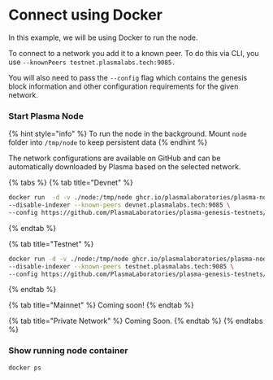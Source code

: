 # Connect using Docker

In this example, we will be using Docker to run the node.

To connect to a network you add it to a known peer. To do this via CLI, you use `--knownPeers testnet.plasmalabs.tech:9085.`&#x20;

You will also need to pass the `--config` flag which contains the genesis block information and other configuration requirements for the given network.

### Start Plasma Node

{% hint style="info" %}
To run the node in the background. Mount `node` folder into `/tmp/node` to keep persistent data&#x20;
{% endhint %}

The network configurations are available on GitHub and can be automatically downloaded by Plasma based on the selected network.

{% tabs %}
{% tab title="Devnet" %}
```bash
docker run  -d -v ./node:/tmp/node ghcr.io/plasmalaboratories/plasma-node:dev 
--disable-indexer --known-peers devnet.plasmalabs.tech:9085 \
--config https://github.com/PlasmaLaboratories/plasma-genesis-testnets/blob/main/devnet/config.yaml
```
{% endtab %}

{% tab title="Testnet" %}
```bash
docker run -d -v ./node:/tmp/node ghcr.io/plasmalaboratories/plasma-node:dev 
--disable-indexer --known-peers testnet.plasmalabs.tech:9085 \
--config https://github.com/PlasmaLaboratories/plasma-genesis-testnets/blob/main/testnet/config.yaml
```


{% endtab %}

{% tab title="Mainnet" %}
Coming soon!
{% endtab %}

{% tab title="Private Network" %}
Coming Soon.
{% endtab %}
{% endtabs %}

### Show running node container&#x20;

```
docker ps
```
